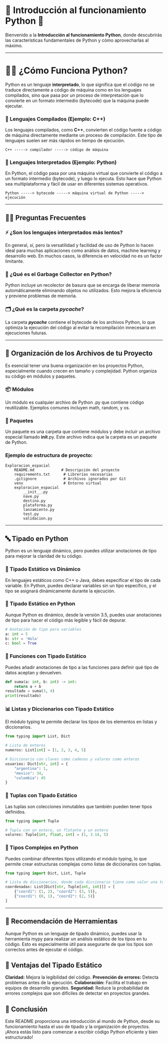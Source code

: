 # 🐍 **Introducción al funcionamiento Python** 🚀

Bienvenido a la **Introducción al funcionamiento Python**, donde descubrirás las características fundamentales de Python y cómo aprovecharlas al máximo.

---

# 🧑‍💻 **¿Cómo Funciona Python?**

Python es un lenguaje **interpretado**, lo que significa que el código no se traduce directamente a código de máquina como en los lenguajes compilados, sino que pasa por un proceso de interpretación que lo convierte en un formato intermedio (bytecode) que la máquina puede ejecutar.

### 📝 **Lenguajes Compilados** (Ejemplo: C++)

Los lenguajes compilados, como **C++**, convierten el código fuente a código de máquina directamente mediante un proceso de compilación. Este tipo de lenguajes suelen ser más rápidos en tiempo de ejecución.

```plaintext
C++ -----> compilador -----> código de máquina
```

### 🔄 Lenguajes Interpretados (Ejemplo: Python)
En Python, el código pasa por una máquina virtual que convierte el código a un formato intermedio (bytecode), y luego lo ejecuta. Esto hace que Python sea multiplataforma y fácil de usar en diferentes sistemas operativos.

```plaintext
Python -----> bytecode -----> máquina virtual de Python -----> ejecución
```
---
## 🧑‍🔧 Preguntas Frecuentes
### ⚡ ¿Son los lenguajes interpretados más lentos?
En general, sí, pero la versatilidad y facilidad de uso de Python lo hacen ideal para muchas aplicaciones como análisis de datos, machine learning y desarrollo web. En muchos casos, la diferencia en velocidad no es un factor limitante.

### 🧹 ¿Qué es el Garbage Collector en Python?
Python incluye un recolector de basura que se encarga de liberar memoria automáticamente eliminando objetos no utilizados. Esto mejora la eficiencia y previene problemas de memoria.

### 🗂️ ¿Qué es la carpeta _pycache_?
La carpeta **_pycache_**  contiene el bytecode de los archivos Python, lo que optimiza la ejecución del código al evitar la recompilación innecesaria en ejecuciones futuras.

--- 

## 📁 Organización de los Archivos de tu Proyecto
Es esencial tener una buena organización en los proyectos Python, especialmente cuando crecen en tamaño y complejidad. Python organiza su código en módulos y paquetes.

### 📦 Módulos
Un módulo es cualquier archivo de Python .py que contiene código reutilizable. Ejemplos comunes incluyen math, random, y os.

### 📂 Paquetes
Un paquete es una carpeta que contiene módulos y debe incluir un archivo especial llamado __init__.py. Este archivo indica que la carpeta es un paquete de Python.

### Ejemplo de estructura de proyecto:

```plaintext
Exploracion_espacial
    README.md            # Descripción del proyecto
    requirements.txt      # Librerías necesarias
    .gitignore            # Archivos ignorados por Git
    venv                  # Entorno virtual
    exploracion_espacial
        __init__.py
        nave.py
        destino.py
        plataforma.py
        lanzamiento.py
        test.py
        validacion.py
```
---
## 🔤 Tipado en Python
Python es un lenguaje dinámico, pero puedes utilizar anotaciones de tipo para mejorar la claridad de tu código.


### 📝 Tipado Estático vs Dinámico
En lenguajes estáticos como C++ o Java, debes especificar el tipo de cada variable.
En Python, puedes declarar variables sin un tipo específico, y el tipo se asignará dinámicamente durante la ejecución.

### 📏 Tipado Estático en Python
Aunque Python es dinámico, desde la versión 3.5, puedes usar anotaciones de tipo para hacer el código más legible y fácil de depurar.

```python
# Anotación de tipo para variables
a: int = 5
b: str = 'Hola'
c: bool = True
```
### 🧮 Funciones con Tipado Estático
Puedes añadir anotaciones de tipo a las funciones para definir qué tipo de datos aceptan y devuelven.

```python
def suma(a: int, b: int) -> int:
    return a + b
resultado = suma(3, 4)
print(resultado)
```

### 📊 Listas y Diccionarios con Tipado Estático
El módulo typing te permite declarar los tipos de los elementos en listas y diccionarios.

```python
from typing import List, Dict

# Lista de enteros
numeros: List[int] = [1, 2, 3, 4, 5]

# Diccionario con claves como cadenas y valores como enteros
usuarios: Dict[str, int] = {
    "argentina": 1,
    "mexico": 34,
    "colombia": 45
}
```
### 🔢 Tuplas con Tipado Estático
Las tuplas son colecciones inmutables que también pueden tener tipos definidos.

```python
from typing import Tuple

# Tupla con un entero, un flotante y un entero
valores: Tuple[int, float, int] = (1, 3.14, 5)
```
### 🔗 Tipos Complejos en Python
Puedes combinar diferentes tipos utilizando el módulo typing, lo que permite crear estructuras complejas como listas de diccionarios con tuplas.

```python
from typing import Dict, List, Tuple

# Lista de diccionarios, donde cada diccionario tiene como valor una tupla de enteros
coordenadas: List[Dict[str, Tuple[int, int]]] = [
    {"coord1": (1, 2), "coord2": (3, 5)},
    {"coord1": (0, 1), "coord2": (2, 5)}
]
```
---
## 🔨 Recomendación de Herramientas
Aunque Python es un lenguaje de tipado dinámico, puedes usar la herramienta mypy para realizar un análisis estático de los tipos en tu código. Esto es especialmente útil para asegurarte de que los tipos son correctos antes de ejecutar el código.


## 🚀 Ventajas del Tipado Estático
**Claridad:** Mejora la legibilidad del código.
**Prevención de errores:**  Detecta problemas antes de la ejecución.
**Colaboración:** Facilita el trabajo en equipos de desarrollo grandes.
**Seguridad:** Reduce la probabilidad de errores complejos que son difíciles de detectar en proyectos grandes.

## 🌟 Conclusión
Este README proporciona una introducción al mundo de Python, desde su funcionamiento hasta el uso de tipado y la organización de proyectos. ¡Ahora estás listo para comenzar a escribir código Python eficiente y bien estructurado!
